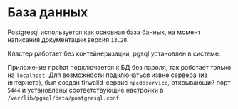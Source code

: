 # База данных

Postgresql используется как основная база банных, на момент написания документации версия `13.20`.

Кластер работает без контейнеризации, pgsql установлен в системе.

Приложение npchat подключается к БД без пароля, так работает только на `localhost`. Для возможности подключаться извне сервера (из интернета), был создан firwalld-сервис `npcdbservice`, открывающий порт `5444` и установлены соответствующие настройки в `/var/lib/pgsql/data/postgresql.conf`.

